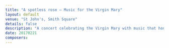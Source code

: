 ```yaml
---
title: "A spotless rose – Music for the Virgin Mary"
layout: default
venue: "St John's, Smith Square"
details: false
description: "A concert celebrating the Virgin Mary with music that honors her purity and role as Mother of God."
date: 20170221
composers:
---
```

